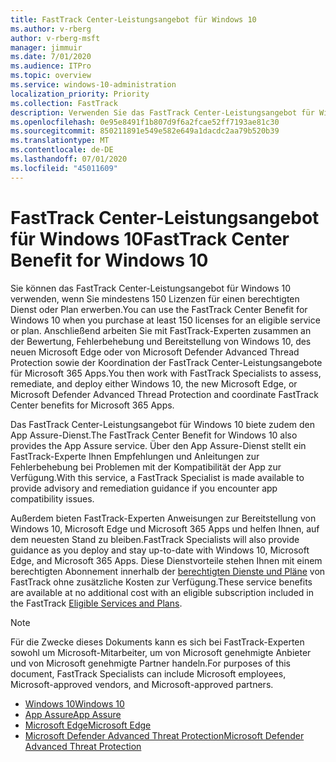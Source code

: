 ```yaml
---
title: FastTrack Center-Leistungsangebot für Windows 10
ms.author: v-rberg
author: v-rberg-msft
manager: jimmuir
ms.date: 7/01/2020
ms.audience: ITPro
ms.topic: overview
ms.service: windows-10-administration
localization_priority: Priority
ms.collection: FastTrack
description: Verwenden Sie das FastTrack Center-Leistungsangebot für Windows 10, wenn Sie *mindestens* 150 Lizenzen für einen berechtigten Dienst oder Plan erwerben.
ms.openlocfilehash: 0e95e8491f1b807d9f6a2fcae52ff7193ae81c30
ms.sourcegitcommit: 850211891e549e582e649a1dacdc2aa79b520b39
ms.translationtype: MT
ms.contentlocale: de-DE
ms.lasthandoff: 07/01/2020
ms.locfileid: "45011609"
---
```

# <a name="fasttrack-center-benefit-for-windows-10"></a><span data-ttu-id="69120-103">FastTrack Center-Leistungsangebot für Windows 10</span><span class="sxs-lookup"><span data-stu-id="69120-103">FastTrack Center Benefit for Windows 10</span></span>

<span data-ttu-id="69120-104">Sie können das FastTrack Center-Leistungsangebot für Windows 10 verwenden, wenn Sie mindestens 150 Lizenzen für einen berechtigten Dienst oder Plan erwerben.</span><span class="sxs-lookup"><span data-stu-id="69120-104">You can use the FastTrack Center Benefit for Windows 10 when you purchase at least 150 licenses for an eligible service or plan.</span></span> <span data-ttu-id="69120-105">Anschließend arbeiten Sie mit FastTrack-Experten zusammen an der Bewertung, Fehlerbehebung und Bereitstellung von Windows 10, des neuen Microsoft Edge oder von Microsoft Defender Advanced Thread Protection sowie der Koordination der FastTrack Center-Leistungsangebote für Microsoft 365 Apps.</span><span class="sxs-lookup"><span data-stu-id="69120-105">You then work with FastTrack Specialists to assess, remediate, and deploy either Windows 10, the new Microsoft Edge, or Microsoft Defender Advanced Thread Protection and coordinate FastTrack Center benefits for Microsoft 365 Apps.</span></span> 

<span data-ttu-id="69120-106">Das FastTrack Center-Leistungsangebot für Windows 10 biete zudem den App Assure-Dienst.</span><span class="sxs-lookup"><span data-stu-id="69120-106">The FastTrack Center Benefit for Windows 10 also provides the App Assure service.</span></span> <span data-ttu-id="69120-107">Über den App Assure-Dienst stellt ein FastTrack-Experte Ihnen Empfehlungen und Anleitungen zur Fehlerbehebung bei Problemen mit der Kompatibilität der App zur Verfügung.</span><span class="sxs-lookup"><span data-stu-id="69120-107">With this service, a FastTrack Specialist is made available to provide advisory and remediation guidance if you encounter app compatibility issues.</span></span> 

<span data-ttu-id="69120-108">Außerdem bieten FastTrack-Experten Anweisungen zur Bereitstellung von Windows 10, Microsoft Edge und Microsoft 365 Apps und helfen Ihnen, auf dem neuesten Stand zu bleiben.</span><span class="sxs-lookup"><span data-stu-id="69120-108">FastTrack Specialists will also provide guidance as you deploy and stay up-to-date with Windows 10, Microsoft Edge, and Microsoft 365 Apps.</span></span> <span data-ttu-id="69120-109">Diese Dienstvorteile stehen Ihnen mit einem berechtigten Abonnement innerhalb der [berechtigten Dienste und Pläne](M365-eligible-services-and-plans.md) von FastTrack ohne zusätzliche Kosten zur Verfügung.</span><span class="sxs-lookup"><span data-stu-id="69120-109">These service benefits are available at no additional cost with an eligible subscription included in the FastTrack [Eligible Services and Plans](M365-eligible-services-and-plans.md).</span></span>
  
> [!NOTE]
> <span data-ttu-id="69120-110">Für die Zwecke dieses Dokuments kann es sich bei FastTrack-Experten sowohl um Microsoft-Mitarbeiter, um von Microsoft genehmigte Anbieter und von Microsoft genehmigte Partner handeln.</span><span class="sxs-lookup"><span data-stu-id="69120-110">For purposes of this document, FastTrack Specialists can include Microsoft employees, Microsoft-approved vendors, and Microsoft-approved partners.</span></span> 
    
- [<span data-ttu-id="69120-111">Windows 10</span><span class="sxs-lookup"><span data-stu-id="69120-111">Windows 10</span></span>](Win-10-windows-10.md)
- [<span data-ttu-id="69120-112">App Assure</span><span class="sxs-lookup"><span data-stu-id="69120-112">App Assure</span></span>](Win-10-app-assure.md)
- [<span data-ttu-id="69120-113">Microsoft Edge</span><span class="sxs-lookup"><span data-stu-id="69120-113">Microsoft Edge</span></span>](Win-10-microsoft-edge.md)
- [<span data-ttu-id="69120-114">Microsoft Defender Advanced Threat Protection</span><span class="sxs-lookup"><span data-stu-id="69120-114">Microsoft Defender Advanced Threat Protection</span></span>](Win-10-microsoft-defender-atp.md)

